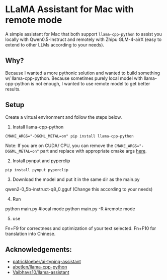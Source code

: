 # LLaMA Assistant for Mac with remote mode

A simple assistant for Mac that both support `llama-cpp-python` to assist you locally with Qwen0.5-Instruct and remotely with Zhipu GLM-4-airX (easy to extend to other LLMs according to your needs).


## Why?

Because I wanted a more pythonic solution and wanted to build something w/ llama-cpp-python.
Because sometimes purely local model with llama-cpp-python is not enough, I wanted to use remote model to get better results.

## Setup

Create a virtual environment and follow the steps below.

1. Install llama-cpp-python

`CMAKE_ARGS="-DGGML_METAL=on" pip install llama-cpp-python`

Note: If you are on CUDA/ CPU, you can remove the `CMAKE_ARGS="-DGGML_METAL=on"` part and  replace with appropriate cmake args [here](https://llama-cpp-python.readthedocs.io/en/latest/#supported-backends).

2. Install pynput and pyperclip

`pip install pynput pyperclip`

3. Download the model and put it in the same dir as the main.py

qwen2-0_5b-instruct-q8_0.gguf (Change this according to your needs)

4. Run 

python main.py #local mode
python main.py -R #remote mode

5. use

Fn+F9 for correctness and optimization of your text selected.
Fn+F10 for translation into Chinese.


## Acknowledgements:

- [patrickloeber/ai-typing-assistant](https://github.com/patrickloeber/ai-typing-assistant)
- [abetlen/llama-cpp-python](https://github.com/abetlen/llama-cpp-python)
- [Vaibhavs10/llama-assistant](https://github.com/Vaibhavs10/llama-assistant)